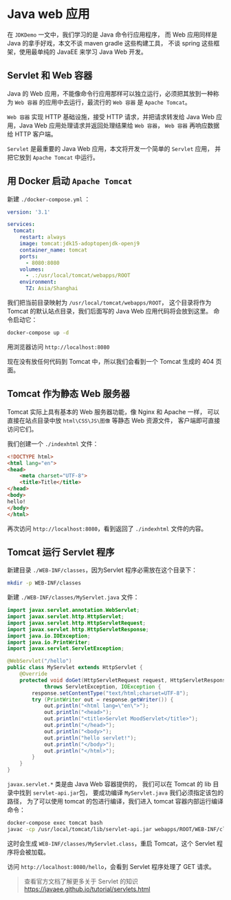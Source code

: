 # Java web 应用

在 `JDKDemo` 一文中，我们学习的是 Java 命令行应用程序，
而 Web 应用同样是 Java 的拿手好戏，本文不谈 maven gradle 这些构建工具，
不谈 spring 这些框架，使用最单纯的 JavaEE 来学习 Java Web 开发。

## Servlet 和 Web 容器

Java 的 Web 应用，不能像命令行应用那样可以独立运行，必须把其放到一种称为
`Web 容器` 的应用中去运行，最流行的 `Web 容器` 是 `Apache Tomcat`。

`Web 容器` 实现 HTTP 基础设施，接受 HTTP 请求，并把请求转发给
Java Web 应用，Java Web 应用处理请求并返回处理结果给 `Web 容器`，
`Web 容器` 再响应数据给 HTTP 客户端。

`Servlet` 是最重要的 Java Web 应用，本文将开发一个简单的 `Servlet` 应用，
并把它放到 `Apache Tomcat` 中运行。

## 用 Docker 启动 `Apache Tomcat`

新建 `./docker-compose.yml` ：
```yaml
version: '3.1'

services:
  tomcat:
    restart: always
    image: tomcat:jdk15-adoptopenjdk-openj9
    container_name: tomcat
    ports:
      - 8080:8080
    volumes:
      - .:/usr/local/tomcat/webapps/ROOT
    environment:
      TZ: Asia/Shanghai
```
我们把当前目录映射为 `/usr/local/tomcat/webapps/ROOT`，
这个目录将作为 Tomcat 的默认站点目录，我们后面写的 Java Web 应用代码将会放到这里。
命令启动它：
```bash
docker-compose up -d
```
用浏览器访问 `http://localhost:8080`

现在没有放任何代码到 Tomcat 中，所以我们会看到一个 Tomcat 生成的 404 页面。

## Tomcat 作为静态 Web 服务器

Tomcat 实际上具有基本的 Web 服务器功能，像 Nginx 和 Apache 一样，
可以直接在站点目录中放 `html\CSS\JS\图像` 等静态 Web 资源文件，
客户端即可直接访问它们。

我们创建一个 `./indexhtml` 文件：

```html
<!DOCTYPE html>
<html lang="en">
<head>
    <meta charset="UTF-8">
    <title>Title</title>
</head>
<body>
hello!
</body>
</html>
```

再次访问 `http://localhost:8080`，看到返回了 `./indexhtml` 文件的内容。

## Tomcat 运行 Servlet 程序

新建目录 `./WEB-INF/classes`，因为Servlet 程序必需放在这个目录下：
```bash
mkdir -p WEB-INF/classes
```

新建 `./WEB-INF/classes/MyServlet.java` 文件：

```java
import javax.servlet.annotation.WebServlet;
import javax.servlet.http.HttpServlet;
import javax.servlet.http.HttpServletRequest;
import javax.servlet.http.HttpServletResponse;
import java.io.IOException;
import java.io.PrintWriter;
import javax.servlet.ServletException;

@WebServlet("/hello")
public class MyServlet extends HttpServlet {
    @Override
    protected void doGet(HttpServletRequest request, HttpServletResponse response)
            throws ServletException, IOException {
        response.setContentType("text/html;charset=UTF-8");
        try (PrintWriter out = response.getWriter()) {
            out.println("<html lang=\"en\">");
            out.println("<head>");
            out.println("<title>Servlet MoodServlet</title>");
            out.println("</head>");
            out.println("<body>");
            out.println("hello servlet!");
            out.println("</body>");
            out.println("</html>");
        }
    }
}
```

`javax.servlet.*` 类是由 Java Web 容器提供的，
我们可以在 Tomcat 的 lib 目录中找到 `servlet-api.jar`包，
要成功编译 `MyServlet.java` 我们必须指定该包的路径，
为了可以使用 tomcat 的包进行编译，我们进入 tomcat 容器内部运行编译命令：

```bash
docker-compose exec tomcat bash
javac -cp /usr/local/tomcat/lib/servlet-api.jar webapps/ROOT/WEB-INF/classes/MyServlet.java
```

这时会生成 `WEB-INF/classes/MyServlet.class`，重启 Tomcat，这个 Servlet 程序将会被加载。

访问 `http://localhost:8080/hello`，会看到 Servlet 程序处理了 GET 请求。

> 查看官方文档了解更多关于 Servlet 的知识 https://javaee.github.io/tutorial/servlets.html

